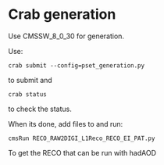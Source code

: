 # Crab generation

Use CMSSW_8_0_30 for generation.

Use:

```
crab submit --config=pset_generation.py
```

to submit and

```
crab status
```

to check the status.

When its done, add files to and run:

```
cmsRun RECO_RAW2DIGI_L1Reco_RECO_EI_PAT.py
```

To get the RECO that can be run with hadAOD